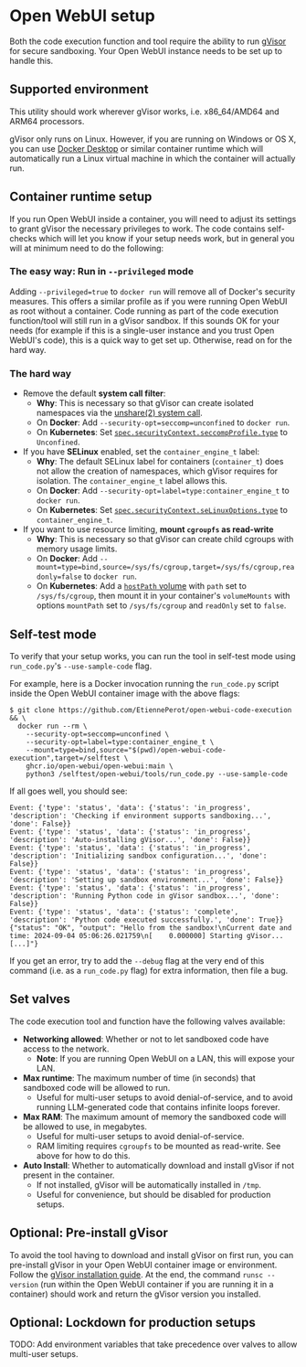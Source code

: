 # Open WebUI setup

Both the code execution function and tool require the ability to run [gVisor](https://gvisor.dev) for secure sandboxing. Your Open WebUI instance needs to be set up to handle this.

## Supported environment

This utility should work wherever gVisor works, i.e. x86_64/AMD64 and ARM64 processors.

gVisor only runs on Linux. However, if you are running on Windows or OS X, you can use [Docker Desktop](https://www.docker.com/products/docker-desktop/) or similar container runtime which will automatically run a Linux virtual machine in which the container will actually run.

## Container runtime setup

If you run Open WebUI inside a container, you will need to adjust its settings to grant gVisor the necessary privileges to work. The code contains self-checks which will let you know if your setup needs work, but in general you will at minimum need to do the following:

### The easy way: Run in `--privileged` mode

Adding `--privileged=true` to `docker run` will remove all of Docker's security measures. This offers a similar profile as if you were running Open WebUI as root without a container. Code running as part of the code execution function/tool will still run in a gVisor sandbox. If this sounds OK for your needs (for example if this is a single-user instance and you trust Open WebUI's code), this is a quick way to get set up. Otherwise, read on for the hard way.

### The hard way

* Remove the default **system call filter**:
    * **Why**: This is necessary so that gVisor can create isolated namespaces via the [unshare(2) system call](https://www.man7.org/linux/man-pages/man2/unshare.2.html).
    * On **Docker**: Add `--security-opt=seccomp=unconfined` to `docker run`.
    * On **Kubernetes**: Set [`spec.securityContext.seccompProfile.type`](https://kubernetes.io/docs/tasks/configure-pod-container/security-context/#set-the-seccomp-profile-for-a-container) to `Unconfined`.
* If you have **SELinux** enabled, set the `container_engine_t` label:
    * **Why**: The default SELinux label for containers (`container_t`) does not allow the creation of namespaces, which gVisor requires for isolation. The `container_engine_t` label allows this.
    * On **Docker**: Add `--security-opt=label=type:container_engine_t` to `docker run`.
    * On **Kubernetes**: Set [`spec.securityContext.seLinuxOptions.type`](https://kubernetes.io/docs/tasks/configure-pod-container/security-context/#assign-selinux-labels-to-a-container) to `container_engine_t`.
* If you want to use resource limiting, **mount `cgroupfs` as read-write**
    * **Why**: This is necessary so that gVisor can create child cgroups with memory usage limits.
    * On **Docker**: Add `--mount=type=bind,source=/sys/fs/cgroup,target=/sys/fs/cgroup,readonly=false` to `docker run`.
    * On **Kubernetes**: Add a [`hostPath` volume](https://kubernetes.io/docs/concepts/storage/volumes/#hostpath) with `path` set to `/sys/fs/cgroup`, then mount it in your container's `volumeMounts` with options `mountPath` set to `/sys/fs/cgroup` and `readOnly` set to `false`.

## Self-test mode

To verify that your setup works, you can run the tool in self-test mode using `run_code.py`'s `--use-sample-code` flag.

For example, here is a Docker invocation running the `run_code.py` script inside the Open WebUI container image with the above flags:

```shell
$ git clone https://github.com/EtiennePerot/open-webui-code-execution && \
  docker run --rm \
    --security-opt=seccomp=unconfined \
    --security-opt=label=type:container_engine_t \
    --mount=type=bind,source="$(pwd)/open-webui-code-execution",target=/selftest \
    ghcr.io/open-webui/open-webui:main \
    python3 /selftest/open-webui/tools/run_code.py --use-sample-code
```

If all goes well, you should see:

```
Event: {'type': 'status', 'data': {'status': 'in_progress', 'description': 'Checking if environment supports sandboxing...', 'done': False}}
Event: {'type': 'status', 'data': {'status': 'in_progress', 'description': 'Auto-installing gVisor...', 'done': False}}
Event: {'type': 'status', 'data': {'status': 'in_progress', 'description': 'Initializing sandbox configuration...', 'done': False}}
Event: {'type': 'status', 'data': {'status': 'in_progress', 'description': 'Setting up sandbox environment...', 'done': False}}
Event: {'type': 'status', 'data': {'status': 'in_progress', 'description': 'Running Python code in gVisor sandbox...', 'done': False}}
Event: {'type': 'status', 'data': {'status': 'complete', 'description': 'Python code executed successfully.', 'done': True}}
{"status": "OK", "output": "Hello from the sandbox!\nCurrent date and time: 2024-09-04 05:06:26.021759\n[    0.000000] Starting gVisor... [...]"}
```

If you get an error, try to add the `--debug` flag at the very end of this command (i.e. as a `run_code.py` flag) for extra information, then file a bug.

## Set valves

The code execution tool and function have the following valves available:

* **Networking allowed**: Whether or not to let sandboxed code have access to the network.
  * **Note**: If you are running Open WebUI on a LAN, this will expose your LAN.
* **Max runtime**: The maximum number of time (in seconds) that sandboxed code will be allowed to run.
  * Useful for multi-user setups to avoid denial-of-service, and to avoid running LLM-generated code that contains infinite loops forever.
* **Max RAM**: The maximum amount of memory the sandboxed code will be allowed to use, in megabytes.
  * Useful for multi-user setups to avoid denial-of-service.
  * RAM limiting requires `cgroupfs` to be mounted as read-write. See above for how to do this.
* **Auto Install**: Whether to automatically download and install gVisor if not present in the container.
  * If not installed, gVisor will be automatically installed in `/tmp`.
  * Useful for convenience, but should be disabled for production setups.

## Optional: Pre-install gVisor

To avoid the tool having to download and install gVisor on first run, you can pre-install gVisor in your Open WebUI container image or environment. Follow the [gVisor installation guide](https://gvisor.dev/docs/user_guide/install/). At the end, the command `runsc --version` (run within the Open WebUI container if you are running it in a container) should work and return the gVisor version you installed.

## Optional: Lockdown for production setups

TODO: Add environment variables that take precedence over valves to allow multi-user setups.
